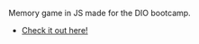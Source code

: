 Memory game in JS made for the DIO bootcamp.

* [Check it out here!](https://amanda-lais.github.io/memory-game-dio/)
